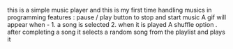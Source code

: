 this is a simple music player and this is my first time handling musics in programming 
features :
pause / play button to stop and start music
A gif will appear when -  1. a song is selected 2. when it is played
A shuffle option . after completing a song it selects a random song from the playlist and plays it
